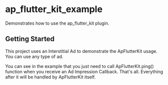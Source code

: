 # ap_flutter_kit_example

Demonstrates how to use the ap_flutter_kit plugin.

## Getting Started

This project uses an Interstitial Ad to demonstrate the ApFlutterKit usage. You can use any type of ad.

You can see in the example that you just need to call ApFlutterKit.ping() function when you receive an
Ad Impression Callback. That's all. Everything after it will be handled by ApFlutterKit itself.